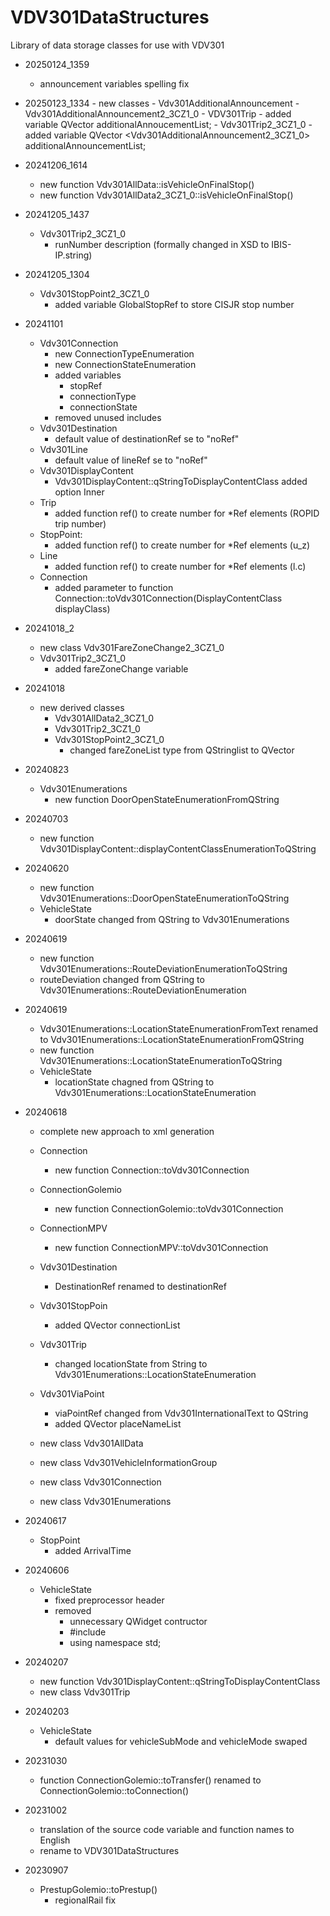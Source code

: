 # VDV301DataStructures
Library of data storage classes for use with VDV301
- 20250124_1359
    - announcement variables spelling fix
- 20250123_1334
        - new classes
            - Vdv301AdditionalAnnouncement
            - Vdv301AdditionalAnnouncement2_3CZ1_0
        - VDV301Trip
            - added variable  QVector<Vdv301AdditionalAnnouncement> additionalAnnoucementList;
        - Vdv301Trip2_3CZ1_0
            - added variable QVector <Vdv301AdditionalAnnouncement2_3CZ1_0> additionalAnnouncementList;
- 20241206_1614
    - new function Vdv301AllData::isVehicleOnFinalStop()
    - new function Vdv301AllData2_3CZ1_0::isVehicleOnFinalStop()
- 20241205_1437
    - Vdv301Trip2_3CZ1_0
        - runNumber description (formally changed in XSD to IBIS-IP.string)
- 20241205_1304
    - Vdv301StopPoint2_3CZ1_0
        - added variable GlobalStopRef to store CISJR stop number
- 20241101
    - Vdv301Connection
        - new ConnectionTypeEnumeration
        - new ConnectionStateEnumeration
        - added variables
            - stopRef
            - connectionType
            - connectionState
        - removed unused includes
    - Vdv301Destination
        - default value of destinationRef se to "noRef"
    - Vdv301Line
        - default value of lineRef se to "noRef"
    - Vdv301DisplayContent
        - Vdv301DisplayContent::qStringToDisplayContentClass added option Inner
    - Trip
        - added function ref() to create number for *Ref elements (ROPID trip number)
    - StopPoint:
        - added function ref() to create number for *Ref elements (u_z)
    - Line
        - added function ref() to create number for *Ref elements (l.c)
    - Connection
        - added parameter to function Connection::toVdv301Connection(DisplayContentClass displayClass)

- 20241018_2
    - new class Vdv301FareZoneChange2_3CZ1_0
    - Vdv301Trip2_3CZ1_0
        - added fareZoneChange variable

- 20241018
    - new derived classes
        - Vdv301AllData2_3CZ1_0        
        - Vdv301Trip2_3CZ1_0 
        - Vdv301StopPoint2_3CZ1_0
            - changed fareZoneList type from QStringlist to QVector<Vdv301InternationalText>
- 20240823 
    - Vdv301Enumerations
        - new function DoorOpenStateEnumerationFromQString

- 20240703
    - new function Vdv301DisplayContent::displayContentClassEnumerationToQString
- 20240620
    - new function Vdv301Enumerations::DoorOpenStateEnumerationToQString
    - VehicleState
        - doorState changed from QString to Vdv301Enumerations

- 20240619
    - new function Vdv301Enumerations::RouteDeviationEnumerationToQString
    - routeDeviation changed from QString to Vdv301Enumerations::RouteDeviationEnumeration

- 20240619
    - Vdv301Enumerations::LocationStateEnumerationFromText renamed to Vdv301Enumerations::LocationStateEnumerationFromQString
    - new function  Vdv301Enumerations::LocationStateEnumerationToQString
    - VehicleState
        - locationState chagned from QString to Vdv301Enumerations::LocationStateEnumeration
- 20240618
    - complete new approach to xml generation
    - Connection
        - new function Connection::toVdv301Connection
    - ConnectionGolemio
        - new function ConnectionGolemio::toVdv301Connection
    - ConnectionMPV
        - new function ConnectionMPV::toVdv301Connection
   
    - Vdv301Destination
        - DestinationRef renamed to destinationRef
    - Vdv301StopPoin
        - added QVector<Vdv301Connection> connectionList
    - Vdv301Trip
        - changed locationState from String to Vdv301Enumerations::LocationStateEnumeration
    - Vdv301ViaPoint
        - viaPointRef changed from Vdv301InternationalText to QString
        - added QVector<Vdv301InternationalText> placeNameList
    - new class Vdv301AllData
    - new class Vdv301VehicleInformationGroup
    - new class Vdv301Connection
    - new class Vdv301Enumerations

- 20240617
    - StopPoint
        - added ArrivalTime
- 20240606
    - VehicleState
        - fixed preprocessor header
        - removed 
            - unnecessary QWidget contructor
            - #include<iostream>
            - using namespace std;
- 20240207
    - new function Vdv301DisplayContent::qStringToDisplayContentClass
    - new class Vdv301Trip
- 20240203
    - VehicleState
        - default values for vehicleSubMode and vehicleMode swaped
- 20231030
    - function ConnectionGolemio::toTransfer() renamed to ConnectionGolemio::toConnection()
- 20231002
    - translation of the source code variable and function names to English
    - rename to VDV301DataStructures

- 20230907
    - PrestupGolemio::toPrestup()
        - regionalRail fix
